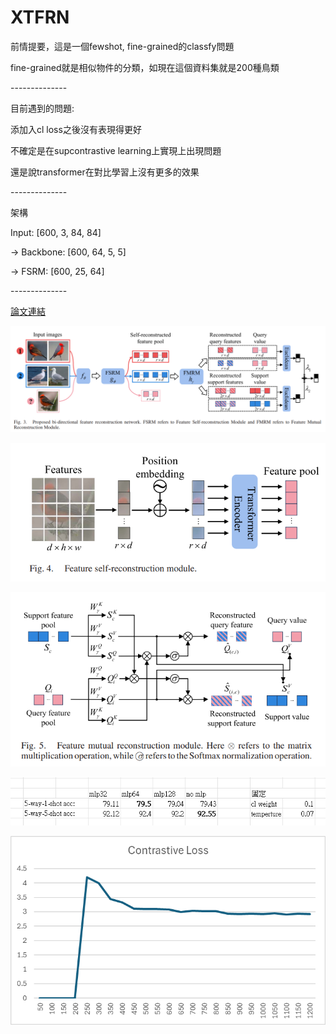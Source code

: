 # XTFRN

<p>前情提要，這是一個fewshot, fine-grained的classfy問題</p>
<p>fine-grained就是相似物件的分類，如現在這個資料集就是200種鳥類</p>

<p>--------------</p>

<p>目前遇到的問題:</p>
<p>添加入cl loss之後沒有表現得更好</p>
<p>不確定是在supcontrastive learning上實現上出現問題</p>
<p>還是說transformer在對比學習上沒有更多的效果</p>



<p>--------------</p>

<p>架構</p>
<p>Input: [600, 3, 84, 84]  </p>
<p>-> Backbone: [600, 64, 5, 5]  </p>
<p>-> FSRM: [600, 25, 64]  </p>
<p>--------------</p>

[論文連結](https://arxiv.org/abs/2211.17161v2)

![BiFRN架構圖](image.png)

![FSRM架構圖](image-1.png)

![FMRM架構圖](image-2.png)

![mlp](image-3.png)

![cl loss](image-5.png)